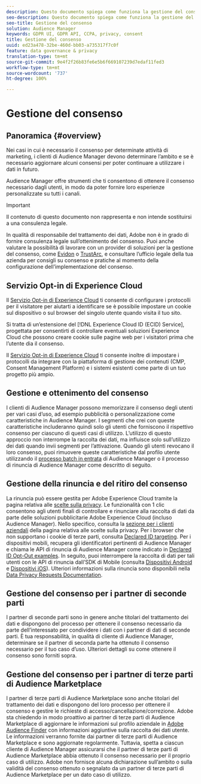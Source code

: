 ```yaml
---
description: Questo documento spiega come funziona la gestione del consenso in Audience Manager.
seo-description: Questo documento spiega come funziona la gestione del consenso in Audience Manager.
seo-title: Gestione del consenso
solution: Audience Manager
keywords: GDPR UI, GDPR API, CCPA, privacy, consent
title: Gestione del consenso
uuid: ed23a478-32be-460d-bb03-a735317f7c0f
feature: data governance & privacy
translation-type: tm+mt
source-git-commit: 9e4f2f26b83fe6e5b6f669107239d7edaf11fed3
workflow-type: tm+mt
source-wordcount: '737'
ht-degree: 100%

---
```



# Gestione del consenso

## Panoramica {#overview}

Nei casi in cui è necessario il consenso per determinate attività di marketing, i clienti di Audience Manager devono determinare l’ambito e se è necessario aggiornare alcuni consensi per poter continuare a utilizzare i dati in futuro.

Audience Manager offre strumenti che ti consentono di ottenere il consenso necessario dagli utenti, in modo da poter fornire loro esperienze personalizzate su tutti i canali.

>[!IMPORTANT]
>
> Il contenuto di questo documento non rappresenta e non intende sostituirsi a una consulenza legale.
>
> In qualità di responsabile del trattamento dei dati, Adobe non è in grado di fornire consulenza legale sull’ottenimento del consenso. Puoi anche valutare la possibilità di lavorare con un provider di soluzioni per la gestione del consenso, come [Evidon](https://theblog.adobe.com/evidon-builds-gdpr-universal-consent-integration-with-launch-by-adobe/) o [TrustArc](https://theblog.adobe.com/trustarc-builds-consent-integration-launch-adobe/), e consultare l’ufficio legale della tua azienda per consigli su consenso e pratiche al momento della configurazione dell’implementazione del consenso.

## Servizio Opt-in di Experience Cloud

Il [Servizio Opt-in di Experience Cloud](https://docs.adobe.com/content/help/it-IT/id-service/using/implementation/opt-in-service/optin-overview.html) ti consente di configurare i protocolli per il visitatore per aiutarti a identificare se è possibile impostare un cookie sul dispositivo o sul browser del singolo utente quando visita il tuo sito.

Si tratta di un’estensione del [!DNL Experience Cloud ID (ECID) Service], progettata per consentirti di controllare eventuali soluzioni Experience Cloud che possono creare cookie sulle pagine web per i visitatori prima che l’utente dia il consenso.

Il [Servizio Opt-in di Experience Cloud](https://docs.adobe.com/content/help/en/id-service/using/implementation/opt-in-service/optin-overview.html) ti consente inoltre di impostare i protocolli da integrare con la piattaforma di gestione dei contenuti (CMP, Consent Management Platform) e i sistemi esistenti come parte di un tuo progetto più ampio.

## Gestione e ottenimento del consenso

I clienti di Audience Manager possono memorizzare il consenso degli utenti per vari casi d’uso, ad esempio pubblicità o personalizzazione come caratteristiche in Audience Manager. I segmenti che crei con queste caratteristiche includeranno quindi solo gli utenti che forniscono il rispettivo consenso per ciascuno di questi casi di utilizzo. L’utilizzo di questo approccio non interrompe la raccolta dei dati, ma influisce solo sull’utilizzo dei dati quando invii segmenti per l’attivazione. Quando gli utenti revocano il loro consenso, puoi rimuovere queste caratteristiche dal profilo utente utilizzando il [processo batch in entrata](../../integration/sending-audience-data/batch-data-transfer-explained/inbound-file-contents.md) di Audience Manager o il processo di rinuncia di Audience Manager come descritto di seguito.

## Gestione della rinuncia e del ritiro del consenso

La rinuncia può essere gestita per Adobe Experience Cloud tramite la pagina relativa alle [scelte sulla privacy](https://www.adobe.com/it/privacy/opt-out.html#customeruse). Le funzionalità con 1 clic consentono agli utenti finali di controllare e rinunciare alla raccolta di dati da parte delle soluzioni pubblicitarie Adobe Experience Cloud (incluso Audience Manager). Nello specifico, consulta la [sezione per i clienti aziendali](https://www.adobe.com/privacy/opt-out.html#customeruse) della pagina relativa alle scelte sulla privacy. Per i browser che non supportano i cookie di terze parti, consulta [Declared ID targeting](../../features/declared-ids.md#declared-id-targeting). Per i dispositivi mobili, recupera gli identificatori pertinenti di Audience Manager e chiama le API di rinuncia di Audience Manager come indicato in [Declared ID Opt-Out examples](../../features/declared-ids.md#opt-out-examples). In seguito, puoi interrompere la raccolta di dati per tali utenti con le API di rinuncia dall’SDK di Mobile (consulta [Dispositivi Android](https://docs.adobe.com/content/help/it-IT/mobile-services/android/gdpr-privacy-android/privacy.html) e [Dispositivi iOS](https://docs.adobe.com/content/help/it-IT/mobile-services/ios/privacy-gdpr-ios/privacy.html)). Ulteriori informazioni sulla rinuncia sono disponibili nella [Data Privacy Requests Documentation](../../overview/data-security-and-privacy/data-privacy-requests.md).

## Gestione del consenso per i partner di seconde parti

I partner di seconde parti sono in genere anche titolari del trattamento dei dati e dispongono del processo per ottenere il consenso necessario da parte dell’interessato per condividere i dati con i partner di dati di seconde parti. È tua responsabilità, in qualità di cliente di Audience Manager, determinare se il partner di seconda parte ha ottenuto il consenso necessario per il tuo caso d’uso. Ulteriori dettagli su come ottenere il consenso sono forniti sopra.

## Gestione del consenso per i partner di terze parti di Audience Marketplace

I partner di terze parti di Audience Marketplace sono anche titolari del trattamento dei dati e dispongono del loro processo per ottenere il consenso e gestire le richieste di accesso/cancellazione/correzione. Adobe sta chiedendo in modo proattivo ai partner di terze parti di Audience Marketplace di aggiornare le informazioni sul profilo aziendale in [Adobe Audience Finder](https://www.adobe-audience-finder.com/) con informazioni aggiuntive sulla raccolta dei dati utente. Le informazioni verranno fornite dai partner di terze parti di Audience Marketplace e sono aggiornate regolarmente. Tuttavia, spetta a ciascun cliente di Audience Manager assicurarsi che il partner di terze parti di Audience Marketplace abbia ottenuto il consenso necessario per il proprio caso di utilizzo. Adobe non fornisce alcuna dichiarazione sull’ambito o sulla validità del consenso ottenuto o segnalato da un partner di terze parti di Audience Marketplace per un dato caso di utilizzo.
